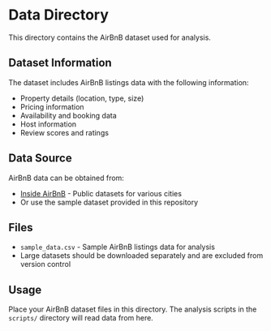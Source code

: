 # Data Directory

This directory contains the AirBnB dataset used for analysis.

## Dataset Information

The dataset includes AirBnB listings data with the following information:
- Property details (location, type, size)
- Pricing information
- Availability and booking data
- Host information
- Review scores and ratings

## Data Source

AirBnB data can be obtained from:
- [Inside AirBnB](http://insideairbnb.com/get-the-data.html) - Public datasets for various cities
- Or use the sample dataset provided in this repository

## Files

- `sample_data.csv` - Sample AirBnB listings data for analysis
- Large datasets should be downloaded separately and are excluded from version control

## Usage

Place your AirBnB dataset files in this directory. The analysis scripts in the `scripts/` directory will read data from here.
